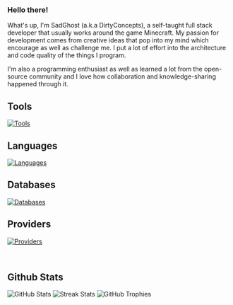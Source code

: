### Hello there!

What's up, I'm SadGhost (a.k.a DirtyConcepts), a self-taught full stack developer that usually works around the game Minecraft. My passion for development comes from creative ideas that pop into my mind which encourage as well as challenge me. I put a lot of effort into the architecture and code quality of the things I program.

I'm also a programming enthusiast as well as learned a lot from the open-source community and I love how collaboration and knowledge-sharing happened through it.

## Tools
[![Tools](https://skillicons.dev/icons?i=idea,visualstudio)](https://skillicons.dev)

## Languages
[![Languages](https://skillicons.dev/icons?i=java,kotlin,python,c,cpp,cs,ruby,rust,html,css,javascript,php,typescript,vue)](https://skillicons.dev)

## Databases
[![Databases](https://skillicons.dev/icons?i=mysql,mongodb,redis,sqlite)](https://skillicons.dev)

## Providers
[![Providers](https://skillicons.dev/icons?i=aws,gcp,azure)](https://skillicons.dev)

</br>

## Github Stats
![GitHub Stats](https://github-readme-stats.vercel.app/api?username=dirtyconcept&show_icons=true&theme=dark&count_private=true&include_all_commits=true&hide_border=true)
![Streak Stats](https://github-readme-streak-stats.herokuapp.com/?user=dirtyconcept&theme=dark&hide_border=true)
![GitHub Trophies](https://github-profile-trophy.vercel.app/?username=dirtyconcept&theme=darkhub&no-bg=true&no-frame=true&margin-w=30)
